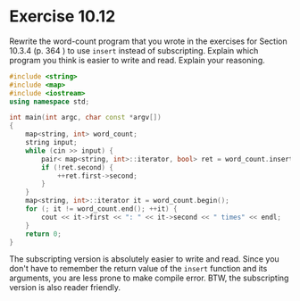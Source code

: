 # Exercise 10.12

Rewrite the word-count program that you wrote in the exercises for Section 10.3.4 (p. 364 ) to use `insert` instead of subscripting. Explain which program you think is easier to write and read. Explain your reasoning.

```cpp
#include <string>
#include <map>
#include <iostream>
using namespace std;

int main(int argc, char const *argv[])
{
    map<string, int> word_count;
    string input;
    while (cin >> input) {
        pair< map<string, int>::iterator, bool> ret = word_count.insert(make_pair(input, 1));
        if (!ret.second) {
            ++ret.first->second;
        }
    }
    map<string, int>::iterator it = word_count.begin();
    for (; it != word_count.end(); ++it) {
        cout << it->first << ": " << it->second << " times" << endl;
    }
    return 0;
}
```

The subscripting version is absolutely easier to write and read. Since you don't have to remember the return value of the `insert` function and its arguments, you are less prone to make compile error. BTW, the subscripting version is also reader friendly.
